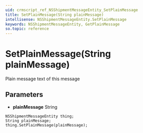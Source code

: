 ```yaml
---
uid: crmscript_ref_NSShipmentMessageEntity_SetPlainMessage
title: SetPlainMessage(String plainMessage)
intellisense: NSShipmentMessageEntity.SetPlainMessage
keywords: NSShipmentMessageEntity, GetPlainMessage
so.topic: reference
---
```


# SetPlainMessage(String plainMessage)

Plain message text of this message

## Parameters

* **plainMessage** String

```crmscript
NSShipmentMessageEntity thing;
String plainMessage;
thing.SetPlainMessage(plainMessage);
```

